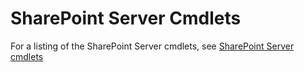 # SharePoint Server Cmdlets

For a listing of the SharePoint Server cmdlets, see [SharePoint Server cmdlets](../../sharepoint-ps/sharepoint-server/sharepoint-server.md)
